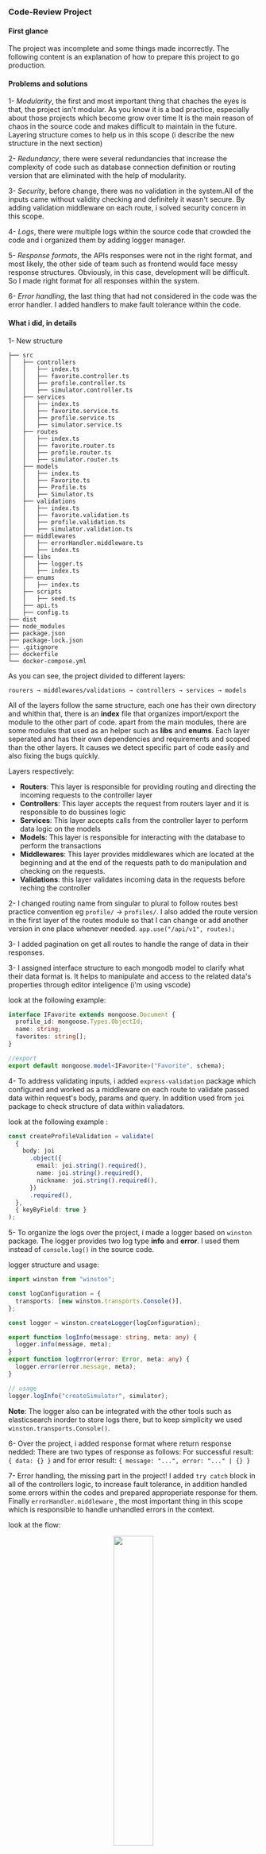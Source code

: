 ### Code-Review Project

#### First glance

The project was incomplete and some things made incorrectly.
The following content is an explanation of how to prepare this project to go production.

#### Problems and solutions

1- _Modularity_, the first and most important thing that chaches the eyes is that, the project isn't modular.
As you know it is a bad practice, especially about those projects which become grow over time
It is the main reason of chaos in the source code and makes difficult to maintain in the future.
Layering structure comes to help us in this scope (i describe the new structure in the next section)

2- _Redundancy_, there were several redundancies that increase the complexity of code such as database connection definition or routing version that are eliminated with the help of modularity.

3- _Security_, before change, there was no validation in the system.All of the inputs came without validity checking and definitely it wasn't secure.
By adding validation middleware on each route, i solved security concern in this scope.

4- _Logs_, there were multiple logs within the source code that crowded the code and i organized them by adding logger manager.

5- _Response formats_, the APIs responses were not in the right format, and most likely, the other side of team such as frontend would face messy response structures. Obviously, in this case, development will be difficult.
So I made right format for all responses within the system.

6- _Error handling_, the last thing that had not considered in the code was the error handler.
I added handlers to make fault tolerance within the code.

#### What i did, in details

1- New structure

    ├── src
    │   ├── controllers
    │   │   ├── index.ts
    │   │   ├── favorite.controller.ts
    │   │   ├── profile.controller.ts
    │   │   ├── simulator.controller.ts
    │   ├── services
    │   │   ├── index.ts
    │   │   ├── favorite.service.ts
    │   │   ├── profile.service.ts
    │   │   ├── simulator.service.ts
    │   ├── routes
    │   │   ├── index.ts
    │   │   ├── favorite.router.ts
    │   │   ├── profile.router.ts
    │   │   ├── simulator.router.ts
    │   ├── models
    │   │   ├── index.ts
    │   │   ├── Favorite.ts
    │   │   ├── Profile.ts
    │   │   ├── Simulator.ts
    │   ├── validations
    │   │   ├── index.ts
    │   │   ├── favorite.validation.ts
    │   │   ├── profile.validation.ts
    │   │   ├── simulator.validation.ts
    │   ├── middlewares
    │   │   ├── errorHandler.middleware.ts
    │   │   ├── index.ts
    │   ├── libs
    │   │   ├── logger.ts
    │   │   ├── index.ts
    │   ├── enums
    │   │   ├── index.ts
    │   ├── scripts
    │   │   ├── seed.ts
    │   ├── api.ts
    │   ├── config.ts
    ├── dist
    ├── node_modules
    ├── package.json
    ├── package-lock.json
    ├── .gitignore
    ├── dockerfile
    └── docker-compose.yml

As you can see, the project divided to different layers:

`rourers → middlewares/validations → controllers → services → models`

All of the layers follow the same structure, each one has their own directory and whithin that, there is an **index** file that organizes import/export the module to the other part of code.
apart from the main modules, there are some modules that used as an helper such as **libs** and **enums**.
Each layer seperated and has their own dependencies and requirements and scoped than the other layers.
It causes we detect specific part of code easily and also fixing the bugs quickly.

Layers respectively:

- **Routers**: This layer is responsible for providing routing and directing the incoming requests to the controller layer
- **Controllers**: This layer accepts the request from routers layer and it is responsible to do bussines logic
- **Services**: This layer accepts calls from the controller layer to perform data logic on the models
- **Models**: This layer is responsible for interacting with the database to perform the transactions
- **Middlewares**: This layer provides middlewares which are located at the beginning and at the end of the requests path to do manipulation and checking on the requests.
- **Validations**: this layer validates incoming data in the requests before reching the controller

2- I changed routing name from singular to plural to follow routes best practice convention eg `profile/` → `profiles/`.
I also added the route version in the first layer of the routes module so that I can change or add another version in one place whenever needed. `app.use("/api/v1", routes);`

3- I added pagination on get all routes to handle the range of data in their responses.

3- I assigned interface structure to each mongodb model to clarify what their data format is.
It helps to manipulate and access to the related data's properties through editor inteligence (i'm using vscode)

look at the following example:

```typescript
interface IFavorite extends mongoose.Document {
  profile_id: mongoose.Types.ObjectId;
  name: string;
  favorites: string[];
}

//export
export default mongoose.model<IFavorite>("Favorite", schema);
```

4- To address validating inputs, i added `express-validation` package which configured and worked as a middleware on each route to validate passed data within request's body, params and query.
In addition used from `joi` package to check structure of data within valiadators.

look at the following example :

```typescript
const createProfileValidation = validate(
  {
    body: joi
      .object({
        email: joi.string().required(),
        name: joi.string().required(),
        nickname: joi.string().required(),
      })
      .required(),
  },
  { keyByField: true }
);
```

5- To organize the logs over the project, i made a logger based on `winston` package.
The logger provides two log type **info** and **error**.
I used them instead of `console.log()` in the source code.

logger structure and usage:

```typescript
import winston from "winston";

const logConfiguration = {
  transports: [new winston.transports.Console()],
};

const logger = winston.createLogger(logConfiguration);

export function logInfo(message: string, meta: any) {
  logger.info(message, meta);
}
export function logError(error: Error, meta: any) {
  logger.error(error.message, meta);
}

// usage
logger.logInfo("createSimulator", simulator);
```

**Note**: The logger also can be integrated with the other tools such as elasticsearch inorder to store logs there, but to keep simplicity we used `winston.transports.Console()`.

6- Over the project, i added response format where return response nedded:
There are two types of response as follows:
For successful result: `{ data: {} }` and for error result: `{ message: "...", error: "..." | {} }`

7- Error handling, the missing part in the project!
I added `try catch` block in all of the controllers logic, to increase fault tolerance, in addition handled some errors within the codes and prepared approperiate response for them.
Finally `errorHandler.middleware` , the most important thing in this scope which is responsible to handle unhandled errors in the context.

look at the flow:

<p align="center" width="100%">
    <img width="40%" src="https://github.com/saman-rajabii/code-review/assets/6452692/12bb0521-848d-4e92-8ac0-5af5a7d365fd"> 
<br>Request path</br>
</p>

Here is an example how errors handled in controller:

```typescript
async   function   getFavoritesByProfileId(
 request:   Request,
 response:   Response,
 next:   NextFunction
) {
    try {
         const { profile_id } =   request.params;
         const   profile   =   await   profileService.getProfileById(profile_id);

        if (!profile) {
            response.status(STATUS_CODES.NOT_FOUND).send({ message:   MESSAGES.PROFILE\_NOT\_FOUND });
        }
         const   favorites   =   await   favoriteService.getFavoritesByProfileId(profile_id);
         response.status(STATUS_CODES.SUCCESS).send({ data:   favorites });
    } catch (error) {
        next(error);
    }
}
```

##### Finally

To prepare the project for production, i dockerized it and added `docker-compose.yml` to gather two parties together backend and database.

---

**To start follow below steps:**

1- Add .env file in the root and like `.env.example`, then add your configuration there.

2- To run the project use this command: `docker-compose up -d`

3- To stop the project use this command `docker-compose down`

4- To run seed after the containers have been started, use this command `docker-compose exec test-backend /bin/sh -c "npm run seed"`

